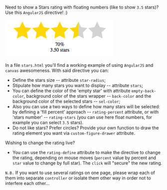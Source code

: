 Need to show a Stars rating with floating numbers (like to show `3.5` stars)?
Use this `AngularJS` directive! :)

![Screenshot](./screenshot.png?raw=true)

In a file `stars.html` you'll find a working example of using `AngularJS` and `canvas` awesomeness. With said directive you can:

* Define the stars size -- attribute `star-radius`;
* Stipulate how many stars you want to display -- attribute `stars`;
* You can define the color of the 'empty star' with attribute `empty-back-color`, background color of the stars wrapper -- `back-color` and the background color of the selected stars -- `sel-color`;
* Also you can use a two ways to define how many stars will be selected: by defining a 'fill percent' approach -- `rating-percent` attribute, or with 'stars number' -- `rating-stars` (you can use here float numbers, for example you can select `3.5` stars).
* Do not like stars? Prefer circles? Provide your own function to draw the rating element you want via `custom-figure-drawer` attribute.

Wishing to change the rating live?

* You can use the `rating-define` attribute to make the directive to change the rating, depending on mouse moves (`percent` value by percent and `star` value to change by full star). The `click` will "secure" the new rating.

`N.B.` If you want to use several ratings on one page, please wrap each of them into separate `controller` or isolate them other way in order not to interfere each other...

